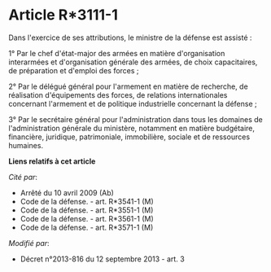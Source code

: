 # Article R*3111-1

Dans l'exercice de ses attributions, le ministre de la défense est assisté : 

1° Par le chef d'état-major des armées en matière d'organisation interarmées et d'organisation générale des armées, de choix
capacitaires, de préparation et d'emploi des forces ; 

2° Par le délégué général pour l'armement en matière de recherche, de réalisation d'équipements des forces, de relations
internationales concernant l'armement et de politique industrielle concernant la défense ; 

3° Par le secrétaire général pour l'administration dans tous les domaines de l'administration générale du ministère,
notamment en matière budgétaire, financière, juridique, patrimoniale, immobilière, sociale et de ressources humaines.

**Liens relatifs à cet article**

_Cité par_:

  - Arrêté du 10 avril 2009 (Ab)
  - Code de la défense. - art. R*3541-1 (M)
  - Code de la défense. - art. R*3551-1 (M)
  - Code de la défense. - art. R*3561-1 (M)
  - Code de la défense. - art. R*3571-1 (M)

_Modifié par_:

  - Décret n°2013-816 du 12 septembre 2013 - art. 3

